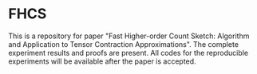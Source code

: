 # FHCS
This is a repository for paper "Fast Higher-order Count Sketch: Algorithm and Application to Tensor Contraction Approximations". 
The complete experiment results and proofs are present.
All codes for the reproducible experiments will be available after the paper is accepted.

